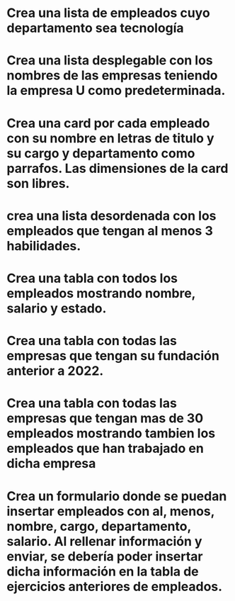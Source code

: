 # Crea una lista de empleados cuyo departamento sea tecnología

# Crea una lista desplegable con los nombres de las empresas teniendo la empresa U como predeterminada.

# Crea una card por cada empleado con su nombre en letras de titulo y su cargo y departamento como parrafos. Las dimensiones de la card son libres.

# crea una lista desordenada con los empleados que tengan al menos 3 habilidades.

# Crea una tabla con todos los empleados mostrando nombre, salario y estado.

# Crea una tabla con todas las empresas que tengan su fundación anterior a 2022.

# Crea una tabla con todas las empresas que tengan mas de 30 empleados mostrando tambien los empleados que han trabajado en dicha empresa

# Crea un formulario donde se puedan insertar empleados con al, menos, nombre, cargo, departamento, salario. Al rellenar información y enviar, se debería poder insertar dicha información en la tabla de ejercicios anteriores de empleados.